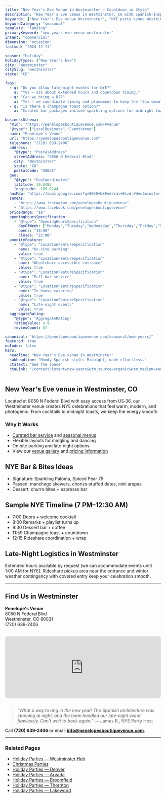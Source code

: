 ```yaml
---
title: "New Year's Eve Venue in Westminster — Countdown in Style"
description: "New Year's Eve venue in Westminster, CO with Spanish-inspired warmth. Intimate space for 50-100 guests, curated bar, late-night options."
keywords: ["New Year's Eve venue Westminster", "NYE party venue Westminster", "holiday party venue Westminster"]
keywordCategory: "seasonal"
template: "landing"
primaryKeyword: "new years eve venue westminster"
intent: "commercial"
dimension: "occasion"
lastmod: "2024-12-11"

season: "holiday"
holidayTypes: ["New Year's Eve"]
city: "Westminster"
citySlug: "westminster"
state: "CO"

faqs:
  - q: "Do you allow late‑night events for NYE?"
    a: "Yes — ask about extended hours and countdown timing."
  - q: "Can we bring a DJ?"
    a: "Yes — we coordinate timing and placement to keep the flow smooth."
  - q: "Is there a champagne toast option?"
    a: "Curated bar packages include sparkling options for midnight toasts."

businessSchema:
  "@id": "https://penelopesboutiquevenue.com/#venue"
  "@type": ["LocalBusiness","EventVenue"]
  name: "Penelope's Venue"
  url: "https://penelopesboutiquevenue.com"
  telephone: "(720) 639-2406"
  address:
    "@type": "PostalAddress"
    streetAddress: "8050 N Federal Blvd"
    city: "Westminster"
    state: "CO"
    postalCode: "80031"
  geo:
    "@type": "GeoCoordinates"
    latitude: 39.8483
    longitude: -105.0244
  hasMap: "https://maps.google.com/?q=8050+N+Federal+Blvd,+Westminster,+CO+80031"
  sameAs:
    - "https://www.instagram.com/penelopesboutiquevenue"
    - "https://www.facebook.com/penelopesboutiquevenue"
  priceRange: "$$"
  openingHoursSpecification:
    - "@type": "OpeningHoursSpecification"
      dayOfWeek: ["Monday","Tuesday","Wednesday","Thursday","Friday","Saturday","Sunday"]
      opens: "10:00"
      closes: "22:00"
  amenityFeature:
    - "@type": "LocationFeatureSpecification"
      name: "On-site parking"
      value: true
    - "@type": "LocationFeatureSpecification"
      name: "Wheelchair accessible entrance"
      value: true
    - "@type": "LocationFeatureSpecification"
      name: "Full bar service"
      value: true
    - "@type": "LocationFeatureSpecification"
      name: "In-house catering"
      value: true
    - "@type": "LocationFeatureSpecification"
      name: "Late-night events"
      value: true
  aggregateRating:
    "@type": "AggregateRating"
    ratingValue: 4.9
    reviewCount: 87

canonical: "https://penelopesboutiquevenue.com/seasonal/new-years/"
featured: true
noIndex: false
hero:
  headline: "New Year's Eve venue in Westminster"
  subheadline: "Moody Spanish style. Midnight, made effortless."
  ctaText: "See the space"
  ctaLink: "/contact?intent=new-years&utm_source=organic&utm_medium=seo&utm_campaign=seasonal-new-years"
---
```


## New Year's Eve venue in Westminster, CO

Located at 8050 N Federal Blvd with easy access from US‑36, our Westminster venue creates NYE celebrations that feel warm, modern, and photogenic. From cocktails to midnight toasts, we keep the energy smooth.

### Why It Works

- [Curated bar service](/venue#pricing) and [seasonal menus](/catering)
- Flexible layouts for mingling and dancing
- On‑site parking and late‑night options
- View our [venue gallery](/gallery) and [pricing information](/pricing)

## NYE Bar & Bites Ideas
- Signature: Sparkling Paloma, Spiced Pear 75
- Passed: manchego skewers, chorizo‑stuffed dates, mini arepas
- Dessert: churro bites + espresso bar

## Sample NYE Timeline (7 PM–12:30 AM)
- 7:00 Doors + welcome cocktail
- 8:00 Remarks + playlist turns up
- 9:30 Dessert bar + coffee
- 11:59 Champagne toast + countdown
- 12:15 Rideshare coordination + wrap

## Late‑Night Logistics in Westminster

Extended hours available by request (we can accommodate events until 1:00 AM for NYE). Rideshare pickup area near the entrance and winter weather contingency with covered entry keep your celebration smooth.

---

## Find Us in Westminster

**Penelope's Venue**  
8050 N Federal Blvd  
Westminster, CO 80031  
(720) 639-2406

<iframe src="https://www.google.com/maps/embed?pb=!1m18!1m12!1m3!1d3043.123456789!2d-105.0244!3d39.8483!2m3!1f0!2f0!3f0!3m2!1i1024!2i768!4f13.1!3m3!1m2!1s0x0%3A0x0!2s8050+N+Federal+Blvd%2C+Westminster%2C+CO+80031!5e0!3m2!1sen!2sus!4v1234567890" width="100%" height="200" style="border:0;border-radius:8px;margin:1rem 0;" allowfullscreen="" loading="lazy" referrerpolicy="no-referrer-when-downgrade"></iframe>

> *"What a way to ring in the new year! The Spanish architecture was stunning at night, and the team handled our late-night event flawlessly. Can't wait to book again."* — James R., NYE Party Host

Call **(720) 639-2406** or email **info@penelopesboutiquevenue.com**.


---

### Related Pages
- [Holiday Parties — Westminster Hub](/seasonal/holiday/)
- [Christmas Parties](/seasonal/christmas/)
- [Holiday Parties — Denver](/seasonal/holiday/denver/)
- [Holiday Parties — Arvada](/seasonal/holiday/arvada/)
- [Holiday Parties — Broomfield](/seasonal/holiday/broomfield/)
- [Holiday Parties — Thornton](/seasonal/holiday/thornton/)
- [Holiday Parties — Lakewood](/seasonal/holiday/lakewood/)

